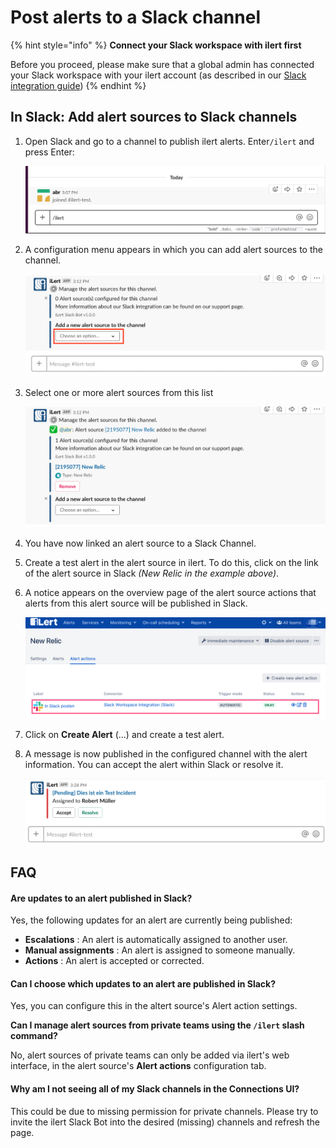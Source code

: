 # Post alerts to a Slack channel

{% hint style="info" %}
**Connect your Slack workspace with ilert first**

Before you proceed, please make sure that a global admin has connected your Slack workspace with your ilert account (as described in our [Slack integration guide](./))
{% endhint %}

## In Slack: Add alert sources to Slack channels <a href="#in_slack" id="in_slack"></a>

1.  Open Slack and go to a channel to publish ilert alerts. Enter`/ilert` and press Enter:

    ![](../../.gitbook/assets/sl5.png)
2.  A configuration menu appears in which you can add alert sources to the channel.

    ![](../../.gitbook/assets/sl6.png)
3.  Select one or more alert sources from this list

    ![](../../.gitbook/assets/sl7.png)
4. You have now linked an alert source to a Slack Channel.
5. Create a test alert in the alert source in ilert. To do this, click on the link of the alert source in Slack _(New Relic in the example above)_.
6.  A notice appears on the overview page of the alert source actions that alerts from this alert source will be published in Slack.

    ![](<../../.gitbook/assets/iLert (104).png>)
7. Click on **Create Alert** (...) and create a test alert.
8.  A message is now published in the configured channel with the alert information. You can accept the alert within Slack or resolve it.

    ![](../../.gitbook/assets/sl9.png)

## **FAQ**

#### **Are updates to an alert published in Slack?**

Yes, the following updates for an alert are currently being published:

* **Escalations** : An alert is automatically assigned to another user.
* **Manual assignments** : An alert is assigned to someone manually.
* **Actions** : An alert is accepted or corrected.

#### **Can I choose which updates to an alert are published in Slack?**

Yes, you can configure this in the altert source's Alert action settings.

**Can I manage alert sources from private teams using the `/ilert` slash command?**

No, alert sources of private teams can only be added via ilert's web interface, in the alert source's **Alert actions** configuration tab.

#### **Why am I not seeing all of my Slack channels in the Connections UI?**

This could be due to missing permission for private channels. Please try to invite the ilert Slack Bot into the desired (missing) channels and refresh the page.

## &#x20;<a href="#faq" id="faq"></a>
